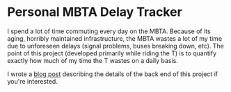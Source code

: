 # Personal MBTA Delay Tracker
I spend a lot of time commuting every day on the MBTA. Because of its aging,
horribly maintained infrastructure, the MBTA wastes a lot of my time due to
unforeseen delays (signal problems, buses breaking down, etc). The point of
this project (developed primarily while riding the T) is to quantify exactly
how much of my time the T wastes on a daily basis.

I wrote a [blog
post](http://ainterr.github.io/blog/technical/quantifying_mbta_delays.html)
describing the details of the back end of this project if you're interested.
